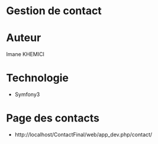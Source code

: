 
# Gestion de contact

# Auteur
Imane KHEMICI

# Technologie
- Symfony3

# Page des contacts
- http://localhost/ContactFinal/web/app_dev.php/contact/
